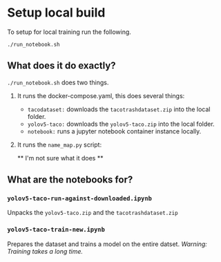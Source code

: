 # Setup local build

To setup for local training run the following. 
```
./run_notebook.sh
```

## What does it do exactly? 

`./run_notebook.sh` does two things. 

1. It runs the docker-compose.yaml, this does several things:

    - `tacodataset:` downloads the `tacotrashdataset.zip` into the local folder.
    - `yolov5-taco:` downloads the `yolov5-taco.zip` into the local folder.
    - `notebook:` runs a jupyter notebook container instance locally. 

2. It runs the `name_map.py` script:

    ** I'm not sure what it does ** 

## What are the notebooks for?

### `yolov5-taco-run-against-downloaded.ipynb` 

Unpacks the `yolov5-taco.zip` and the `tacotrashdataset.zip`


### `yolov5-taco-train-new.ipynb`

Prepares the dataset and trains a model on the entire datset. *Warning: Training takes a long time.*


